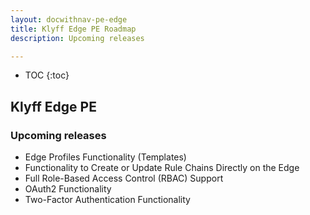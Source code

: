 ```yaml
---
layout: docwithnav-pe-edge
title: Klyff Edge PE Roadmap
description: Upcoming releases

---
```


* TOC
{:toc}

## Klyff Edge PE

### Upcoming releases
* Edge Profiles Functionality (Templates)
* Functionality to Create or Update Rule Chains Directly on the Edge
* Full Role-Based Access Control (RBAC) Support
* OAuth2 Functionality
* Two-Factor Authentication Functionality